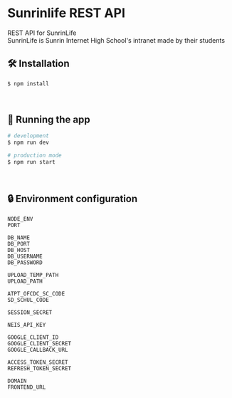 # Sunrinlife REST API
REST API for SunrinLife <br>
SunrinLife is Sunrin Internet High School's intranet made by their students

## 🛠️ Installation

```bash
$ npm install
```

<br/>

## 🚀 Running the app

```bash
# development
$ npm run dev

# production mode
$ npm run start
```

<br/>

## 🔒 Environment configuration

```
NODE_ENV
PORT

DB_NAME
DB_PORT
DB_HOST
DB_USERNAME
DB_PASSWORD

UPLOAD_TEMP_PATH
UPLOAD_PATH

ATPT_OFCDC_SC_CODE
SD_SCHUL_CODE

SESSION_SECRET

NEIS_API_KEY

GOOGLE_CLIENT_ID
GOOGLE_CLIENT_SECRET
GOOGLE_CALLBACK_URL

ACCESS_TOKEN_SECRET
REFRESH_TOKEN_SECRET

DOMAIN
FRONTEND_URL
```
